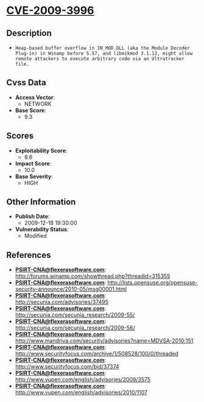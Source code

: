 
# [CVE-2009-3996](http://forums.winamp.com/showthread.php?threadid=315355)

## Description

- `Heap-based buffer overflow in IN_MOD.DLL (aka the Module Decoder Plug-in) in Winamp before 5.57, and libmikmod 3.1.12, might allow remote attackers to execute arbitrary code via an Ultratracker file.`

## Cvss Data

- **Access Vector**:
  - NETWORK
- **Base Score**:
  - 9.3

## Scores

- **Exploitability Score**:
  - 8.6
- **Impact Score**:
  - 10.0
- **Base Severity**:
  - HIGH

## Other Information

- **Publish Date**:
  - 2009-12-18 19:30:00
- **Vulnerability Status**:
  - Modified

## References

- **PSIRT-CNA@flexerasoftware.com**: http://forums.winamp.com/showthread.php?threadid=315355
- **PSIRT-CNA@flexerasoftware.com**: http://lists.opensuse.org/opensuse-security-announce/2010-05/msg00001.html
- **PSIRT-CNA@flexerasoftware.com**: http://secunia.com/advisories/37495
- **PSIRT-CNA@flexerasoftware.com**: http://secunia.com/secunia_research/2009-55/
- **PSIRT-CNA@flexerasoftware.com**: http://secunia.com/secunia_research/2009-56/
- **PSIRT-CNA@flexerasoftware.com**: http://www.mandriva.com/security/advisories?name=MDVSA-2010:151
- **PSIRT-CNA@flexerasoftware.com**: http://www.securityfocus.com/archive/1/508528/100/0/threaded
- **PSIRT-CNA@flexerasoftware.com**: http://www.securityfocus.com/bid/37374
- **PSIRT-CNA@flexerasoftware.com**: http://www.vupen.com/english/advisories/2009/3575
- **PSIRT-CNA@flexerasoftware.com**: http://www.vupen.com/english/advisories/2010/1107
